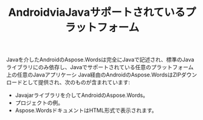 ﻿---
title: AndroidviaJavaサポートされているプラットフォーム
second_title: Aspose.WordsのためのJava
articleTitle: Javaサポートされているプラットフォームを介したAndroidのAspose.Words
linktitle: Javaサポートされているプラットフォームを介したAndroidのAspose.Words
description: "Javaサポートされているプラットフォームを介してAndroidのAspose.Words。"
type: docs
weight: 40
url: /ja/java/aspose-words-for-android-via-java-supported-platforms/
timestamp: 2024-01-27-14-07-04
---

Javaを介したAndroidのAspose.Wordsは完全にJavaで記述され、標準のJavaライブラリにのみ依存し、Javaでサポートされている任意のプラットフォーム上の任意のJavaアプリケーシ Java経由のAndroidのAspose.WordsはZIPダウンロードとして提供され、次のものが含まれています:

- Javajarライブラリを介してAndroidのAspose.Words。
- プロジェクトの例。
- Aspose.WordsドキュメントはHTML形式で表示されます。






